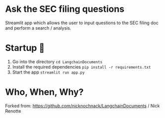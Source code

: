 # Ask the SEC filing questions

Streamlit app which allows the user to input questions to the SEC filing doc and perform a search / analysis.

# Startup 🚀

1. Go into the directory `cd LangchainDocuments`
2. Install the required dependencies `pip install -r requirements.txt`
3. Start the app `streamlit run app.py`

# Who, When, Why?

Forked from: https://github.com/nicknochnack/LangchainDocuments / Nick Renotte
